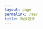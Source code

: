```yaml
---
layout: page
permalink: /ae/
title: 动效设计
---
```


<section class="post-list"></section>
<nav class="pagination"></nav>